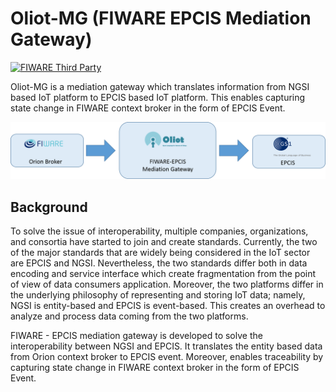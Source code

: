 # Oliot-MG (FIWARE EPCIS Mediation Gateway)

[![FIWARE Third Party](https://nexus.lab.fiware.org/static/badges/chapters/third-party.svg)](https://www.fiware.org/developers/catalogue/)

Oliot-MG is a mediation gateway which translates information from NGSI based IoT
platform to EPCIS based IoT platform. This enables capturing state change in
FIWARE context broker in the form of EPCIS Event.

![](./img/FIware_EPCIS_Mediation_Gateway.png)

## Background

To solve the issue of interoperability, multiple companies, organizations, and
consortia have started to join and create standards. Currently, the two of the
major standards that are widely being considered in the IoT sector are EPCIS and
NGSI. Nevertheless, the two standards differ both in data encoding and service
interface which create fragmentation from the point of view of data consumers
application. Moreover, the two platforms differ in the underlying philosophy of
representing and storing IoT data; namely, NGSI is entity-based and EPCIS is
event-based. This creates an overhead to analyze and process data coming from
the two platforms.

FIWARE - EPCIS mediation gateway is developed to solve the interoperability
between NGSI and EPCIS. It translates the entity based data from Orion context
broker to EPCIS event. Moreover, enables traceability by capturing state change
in FIWARE context broker in the form of EPCIS Event.
